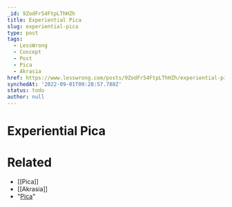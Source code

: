 ```yaml
---
_id: 9ZodFr54FtpLThHZh
title: Experiential Pica
slug: experiential-pica
type: post
tags:
  - LessWrong
  - Concept
  - Post
  - Pica
  - Akrasia
href: https://www.lesswrong.com/posts/9ZodFr54FtpLThHZh/experiential-pica
synchedAt: '2022-09-01T09:28:57.788Z'
status: todo
author: null
---
```


# Experiential Pica


# Related

- [[Pica]]
- [[Akrasia]]
- "[Pica](http://en.wikipedia.org/wiki/Pica_%28disorder%29)"